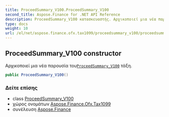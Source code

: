 ```yaml
---
title: ProceedSummary_V100.ProceedSummary_V100
second_title: Aspose.Finance for .NET API Reference
description: ProceedSummary_V100 κατασκευαστής. Αρχικοποιεί μια νέα παρουσία τουProceedSummary_V100 τάξη.
type: docs
weight: 10
url: /el/net/aspose.finance.ofx.tax1099/proceedsummary_v100/proceedsummary_v100/
---
```

## ProceedSummary_V100 constructor

Αρχικοποιεί μια νέα παρουσία του[`ProceedSummary_V100`](../) τάξη.

```csharp
public ProceedSummary_V100()
```

### Δείτε επίσης

* class [ProceedSummary_V100](../)
* χώρος ονομάτων [Aspose.Finance.Ofx.Tax1099](../../proceedsummary_v100/)
* συνέλευση [Aspose.Finance](../../../)


